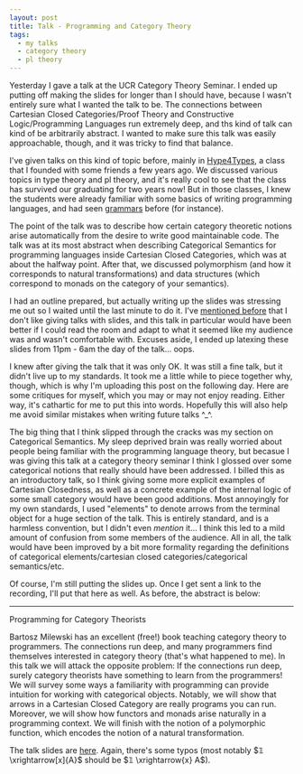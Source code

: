 ```yaml
---
layout: post
title: Talk - Programming and Category Theory
tags:
  - my talks
  - category theory
  - pl theory
---
```


Yesterday I gave a talk at the UCR Category Theory Seminar. I ended up putting
off making the slides for longer than I should have, because I wasn't entirely
sure what I wanted the talk to be. The connections between
Cartesian Closed Categories/Proof Theory and Constructive Logic/Programming Languages
run extremely deep, and ths kind of talk can kind of be arbitrarily abstract. I wanted
to make sure this talk was easily approachable, though, and it was tricky to
find that balance.

I've given talks on this kind of topic before, mainly in 
[Hype4Types](https://hypefortypes.github.io/), a class that I founded with some
friends a few years ago. We discussed various topics in type theory and 
pl theory, and it's really cool to see that the class has survived our graduating
for two years now! But in those classes, I knew the students were already
familiar with some basics of writing programming languages, and had seen 
[grammars](https://en.wikipedia.org/wiki/Extended_Backus%E2%80%93Naur_form)
before (for instance). 

The point of the talk was to describe how certain category theoretic notions
arise automatically from the desire to write good maintainable code. The talk
was at its most abstract when describing Categorical Semantics for programming
languages inside Cartesian Closed Categories, which was at about the halfway 
point. After that, we discussed polymorphism 
(and how it corresponds to natural transformations) and data structures
(which correspond to monads on the category of your semantics). 

I had an outline prepared, but actually writing up the slides was stressing me
out so I waited until the last minute to do it. 
I've [mentioned before](/2020/10/09/model-theory-and-you.html) 
that I don't like giving talks with slides, and this talk in particular would
have been better if I could read the room and adapt to what it seemed like
my audience was and wasn't comfortable with. Excuses aside, I ended up 
latexing these slides from 11pm - 6am the day of the talk... oops.

I knew after giving the talk that it was only OK. It was still a fine talk,
but it didn't live up to my standards. It took me a little while to piece
together why, though, which is why I'm uploading this post on the following day.
Here are some critiques for myself, which you may or may not enjoy reading.
Either way, it's cathartic for me to put this into words. Hopefully this will
also help me avoid similar mistakes when writing future talks ^_^.

The big thing that I think slipped through the cracks was my section on 
Categorical Semantics. My sleep deprived brain was really worried about
people being familiar with the programming language theory, but becasue
I was giving this talk at a category theory seminar I think I glossed over
some categorical notions that really should have been addressed. I billed
this as an introductory talk, so I think giving some more explicit examples of
Cartesian Closedness, as well as a concrete example of the internal logic of
some small category would have been good additions. Most annoyingly for my 
own standards, I used "elements" to denote arrows from the terminal object
for a huge section of the talk. This is entirely standard, and is a harmless
convention, but I didn't even _mention_ it... I think this led to a mild
amount of confusion from some members of the audience. All in all, the talk
would have been improved by a bit more formality regarding the definitions 
of categorical elements/cartesian closed categories/categorical semantics/etc.

Of course, I'm still putting the slides up. Once I get sent a link to the
recording, I'll put that here as well. As before, the abstract is below:

---

Programming for Category Theorists

Bartosz Milewski has an excellent (free!) book teaching category theory to programmers. The connections run deep,
and many programmers find themselves interested in category theory (that's what happened to me). In this talk we will
attack the opposite problem: If the connections run deep, surely category theorists have something to learn from the
programmers! We will survey some ways a familiarity with programming can provide intuition for working with categorical
objects. Notably, we will show that arrows in a Cartesian Closed Category are really programs you can run. Moreover,
we will show how functors and monads arise naturally in a programming context. We will finish with the notion of a
polymorphic function, which encodes the notion of a natural transformation.

The talk slides are [here](/assets/docs/programming-and-ct/talk.pdf).
Again, there's some typos (most notably $𝟙 \xrightarrow[x]{A}$ should be 
$𝟙 \xrightarrow{x} A$). 
